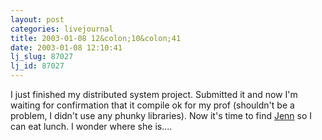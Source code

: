 ```yaml
---
layout: post
categories: livejournal
title: 2003-01-08 12&colon;10&colon;41
date: 2003-01-08 12:10:41
lj_slug: 87027
lj_id: 87027
---
```

I just finished my distributed system project. Submitted it and now I'm waiting for confirmation that it compile ok for my prof (shouldn't be a problem, I didn't use any phunky libraries). Now it's time to find [Jenn](http://www.livejournal.com/users/klutzywaitres) so I can eat lunch. I wonder where she is....
